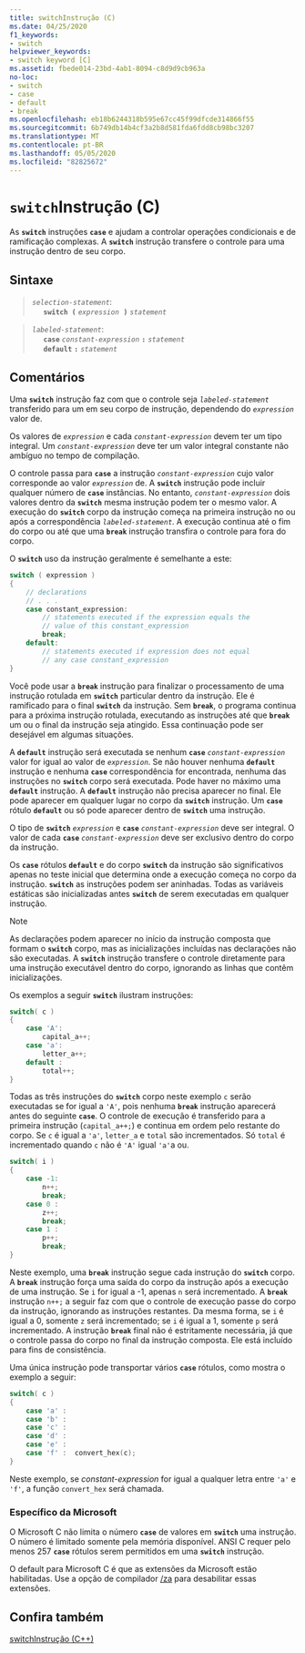 ```yaml
---
title: switchInstrução (C)
ms.date: 04/25/2020
f1_keywords:
- switch
helpviewer_keywords:
- switch keyword [C]
ms.assetid: fbede014-23bd-4ab1-8094-c8d9d9cb963a
no-loc:
- switch
- case
- default
- break
ms.openlocfilehash: eb18b6244318b595e67cc45f99dfcde314866f55
ms.sourcegitcommit: 6b749db14b4cf3a2b8d581fda6fdd8cb98bc3207
ms.translationtype: MT
ms.contentlocale: pt-BR
ms.lasthandoff: 05/05/2020
ms.locfileid: "82825672"
---
```

# <a name="switch-statement-c"></a>`switch`Instrução (C)

As __`switch`__ instruções __`case`__ e ajudam a controlar operações condicionais e de ramificação complexas. A __`switch`__ instrução transfere o controle para uma instrução dentro de seu corpo.

## <a name="syntax"></a>Sintaxe

> *`selection-statement`*:\
> &nbsp;&nbsp;&nbsp;&nbsp; __`switch (`__&nbsp;*`expression`* &nbsp;__`)`__&nbsp;*`statement`*

> *`labeled-statement`*:\
> &nbsp;&nbsp;&nbsp;&nbsp; __`case`__&nbsp;*`constant-expression`*&nbsp;__`:`__&nbsp;*`statement`*\
> &nbsp;&nbsp;&nbsp;&nbsp; __`default`__&nbsp;__`:`__&nbsp;*`statement`*

## <a name="remarks"></a>Comentários

Uma __`switch`__ instrução faz com que o controle seja *`labeled-statement`* transferido para um em seu corpo de instrução, dependendo do *`expression`* valor de.

Os valores de *`expression`* e cada *`constant-expression`* devem ter um tipo integral. Um *`constant-expression`* deve ter um valor integral constante não ambíguo no tempo de compilação.

O controle passa para **`case`** a instrução *`constant-expression`* cujo valor corresponde ao valor *`expression`* de. A __`switch`__ instrução pode incluir qualquer número de __`case`__ instâncias. No entanto, *`constant-expression`* dois valores dentro da __`switch`__ mesma instrução podem ter o mesmo valor. A execução do __`switch`__ corpo da instrução começa na primeira instrução no ou após a correspondência *`labeled-statement`*. A execução continua até o fim do corpo ou até que uma __`break`__ instrução transfira o controle para fora do corpo.

O __`switch`__ uso da instrução geralmente é semelhante a este:

```C
switch ( expression )
{
    // declarations
    // . . .
    case constant_expression:
        // statements executed if the expression equals the
        // value of this constant_expression
        break;
    default:
        // statements executed if expression does not equal
        // any case constant_expression
}
```

Você pode usar a __`break`__ instrução para finalizar o processamento de uma instrução rotulada em __`switch`__ particular dentro da instrução. Ele é ramificado para o final __`switch`__ da instrução. Sem __`break`__, o programa continua para a próxima instrução rotulada, executando as instruções até que __`break`__ um ou o final da instrução seja atingido. Essa continuação pode ser desejável em algumas situações.

A __`default`__ instrução será executada se nenhum __`case`__ *`constant-expression`* valor for igual ao valor de *`expression`*. Se não houver nenhuma __`default`__ instrução e nenhuma __`case`__ correspondência for encontrada, nenhuma das instruções no __`switch`__ corpo será executada. Pode haver no máximo uma __`default`__ instrução. A __`default`__ instrução não precisa aparecer no final. Ele pode aparecer em qualquer lugar no corpo da __`switch`__ instrução. Um __`case`__ rótulo __`default`__ ou só pode aparecer dentro de __`switch`__ uma instrução.

O tipo de __`switch`__ *`expression`* e __`case`__ *`constant-expression`* deve ser integral. O valor de cada __`case`__ *`constant-expression`* deve ser exclusivo dentro do corpo da instrução.

Os __`case`__ rótulos __`default`__ e do corpo __`switch`__ da instrução são significativos apenas no teste inicial que determina onde a execução começa no corpo da instrução. __`switch`__ as instruções podem ser aninhadas. Todas as variáveis estáticas são inicializadas antes __`switch`__ de serem executadas em qualquer instrução.

> [!NOTE]
> As declarações podem aparecer no início da instrução composta que formam o __`switch`__ corpo, mas as inicializações incluídas nas declarações não são executadas. A __`switch`__ instrução transfere o controle diretamente para uma instrução executável dentro do corpo, ignorando as linhas que contêm inicializações.

Os exemplos a seguir __`switch`__ ilustram instruções:

```C
switch( c )
{
    case 'A':
        capital_a++;
    case 'a':
        letter_a++;
    default :
        total++;
}
```

Todas as três instruções do __`switch`__ corpo neste exemplo `c` serão executadas se for igual a `'A'`, pois nenhuma __`break`__ instrução aparecerá antes do seguinte __`case`__. O controle de execução é transferido para a primeira instrução (`capital_a++;`) e continua em ordem pelo restante do corpo. Se `c` é igual a `'a'`, `letter_a` e `total` são incrementados. Só `total` é incrementado quando `c` não é `'A'` igual `'a'`a ou.

```C
switch( i )
{
    case -1:
        n++;
        break;
    case 0 :
        z++;
        break;
    case 1 :
        p++;
        break;
}
```

Neste exemplo, uma __`break`__ instrução segue cada instrução do __`switch`__ corpo. A __`break`__ instrução força uma saída do corpo da instrução após a execução de uma instrução. Se `i` for igual a -1, apenas `n` será incrementado. A __`break`__ instrução `n++;` a seguir faz com que o controle de execução passe do corpo da instrução, ignorando as instruções restantes. Da mesma forma, se `i` é igual a 0, somente `z` será incrementado; se `i` é igual a 1, somente `p` será incrementado. A instrução __`break`__ final não é estritamente necessária, já que o controle passa do corpo no final da instrução composta. Ele está incluído para fins de consistência.

Uma única instrução pode transportar vários __`case`__ rótulos, como mostra o exemplo a seguir:

```C
switch( c )
{
    case 'a' :
    case 'b' :
    case 'c' :
    case 'd' :
    case 'e' :
    case 'f' :  convert_hex(c);
}
```

Neste exemplo, se *constant-expression* for igual a qualquer letra entre `'a'` e `'f'`, a função `convert_hex` será chamada.

### <a name="microsoft-specific"></a>Específico da Microsoft

O Microsoft C não limita o número __`case`__ de valores em __`switch`__ uma instrução. O número é limitado somente pela memória disponível. ANSI C requer pelo menos 257 __`case`__ rótulos serem permitidos em uma __`switch`__ instrução.

O default para Microsoft C é que as extensões da Microsoft estão habilitadas. Use a opção de compilador [/za](../build/reference/za-ze-disable-language-extensions.md) para desabilitar essas extensões.

## <a name="see-also"></a>Confira também

[switchInstrução (C++)](../cpp/switch-statement-cpp.md)
